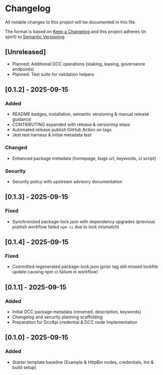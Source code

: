 # Changelog

All notable changes to this project will be documented in this file.

The format is based on [Keep a Changelog](https://keepachangelog.com/en/1.1.0/) and this project adheres (in spirit) to [Semantic Versioning](https://semver.org/spec/v2.0.0.html).

## [Unreleased]
- Planned: Additional DCC operations (staking, leasing, governance endpoints)
- Planned: Test suite for validation helpers

## [0.1.2] - 2025-09-15
### Added
- README badges, installation, semantic versioning & manual release guidance
- CONTRIBUTING expanded with release & versioning steps
- Automated release publish GitHub Action on tags
- Jest test harness & initial metadata test
### Changed
- Enhanced package metadata (homepage, bugs url, keywords, ci script)
### Security
- Security policy with upstream advisory documentation

## [0.1.3] - 2025-09-15
### Fixed
- Synchronized package-lock.json with dependency upgrades (previous publish workflow failed `npm ci` due to lock mismatch)

## [0.1.4] - 2025-09-15
### Fixed
- Committed regenerated package-lock.json (prior tag still missed lockfile update causing npm ci failure in workflow)

## [0.1.1] - 2025-09-15
### Added
- Initial DCC package metadata (renamed, description, keywords)
- Changelog and security planning scaffolding
- Preparation for DccApi credential & DCC node implementation

## [0.1.0] - 2025-09-15
### Added
- Starter template baseline (Example & HttpBin nodes, credentials, lint & build setup)
